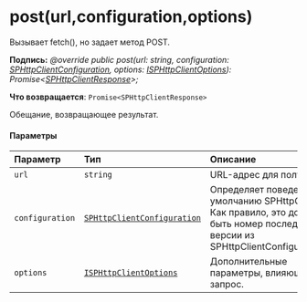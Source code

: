 # <a name="posturlconfigurationoptions"></a>post(url,configuration,options)




Вызывает fetch(), но задает метод POST.

**Подпись:** _@override public post(url: string, configuration: [SPHttpClientConfiguration](../sp-http/sphttpclientconfiguration.md), options: [ISPHttpClientOptions](../sp-http/isphttpclientoptions.md)): Promise<[SPHttpClientResponse](../sp-http/sphttpclientresponse.md)>;_

**Что возвращается**: `Promise<SPHttpClientResponse>`



Обещание, возвращающее результат.

#### <a name="parameters"></a>Параметры


| Параметр       | Тип    | Описание |
|:-------------|:---------------|:------------|
| `url`    | `string` | URL-адрес для получения. |
| `configuration`    | [`SPHttpClientConfiguration`](../sp-http/sphttpclientconfiguration.md) | Определяет поведение по умолчанию SPHttpClient. Как правило, это должен быть номер последней версии из SPHttpClientConfigurations. |
| `options`    | [`ISPHttpClientOptions`](../sp-http/isphttpclientoptions.md) | Дополнительные параметры, влияющие на запрос. |


